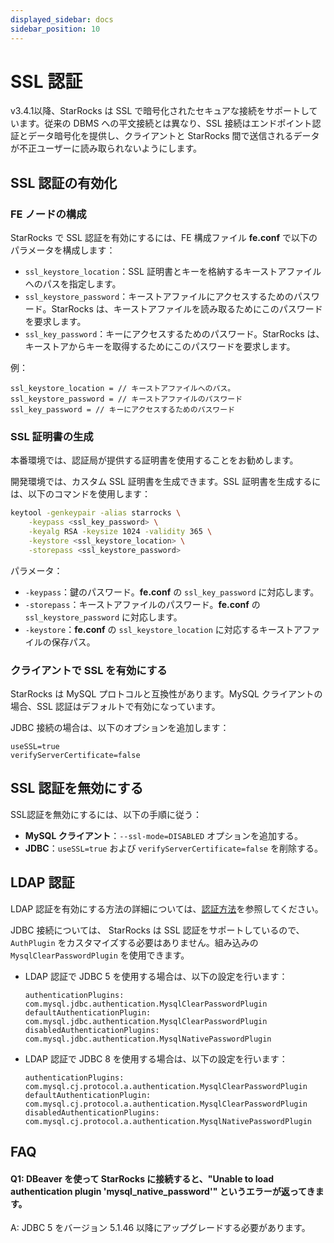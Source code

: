```yaml
---
displayed_sidebar: docs
sidebar_position: 10
---
```


# SSL 認証

v3.4.1以降、StarRocks は SSL で暗号化されたセキュアな接続をサポートしています。従来の DBMS への平文接続とは異なり、SSL 接続はエンドポイント認証とデータ暗号化を提供し、クライアントと StarRocks 間で送信されるデータが不正ユーザーに読み取られないようにします。

## SSL 認証の有効化

### FE ノードの構成

StarRocks で SSL 認証を有効にするには、FE 構成ファイル **fe.conf** で以下のパラメータを構成します：

- `ssl_keystore_location`：SSL 証明書とキーを格納するキーストアファイルへのパスを指定します。
- `ssl_keystore_password`：キーストアファイルにアクセスするためのパスワード。StarRocks は、キーストアファイルを読み取るためにこのパスワードを要求します。
- `ssl_key_password`：キーにアクセスするためのパスワード。StarRocks は、キーストアからキーを取得するためにこのパスワードを要求します。

例：

```Properties
ssl_keystore_location = // キーストアファイルへのパス。
ssl_keystore_password = // キーストアファイルのパスワード
ssl_key_password = // キーにアクセスするためのパスワード
```

### SSL 証明書の生成

本番環境では、認証局が提供する証明書を使用することをお勧めします。

開発環境では、カスタム SSL 証明書を生成できます。SSL 証明書を生成するには、以下のコマンドを使用します：

```Bash
keytool -genkeypair -alias starrocks \
    -keypass <ssl_key_password> \
    -keyalg RSA -keysize 1024 -validity 365 \
    -keystore <ssl_keystore_location> \
    -storepass <ssl_keystore_password>
```

パラメータ：

- `-keypass`：鍵のパスワード。**fe.conf** の `ssl_key_password` に対応します。
- `-storepass`：キーストアファイルのパスワード。**fe.conf** の `ssl_keystore_password` に対応します。
- `-keystore`：**fe.conf** の `ssl_keystore_location` に対応するキーストアファイルの保存パス。

### クライアントで SSL を有効にする

StarRocks は MySQL プロトコルと互換性があります。MySQL クライアントの場合、SSL 認証はデフォルトで有効になっています。

JDBC 接続の場合は、以下のオプションを追加します：

```Properties
useSSL=true
verifyServerCertificate=false
```

## SSL 認証を無効にする

SSL認証を無効にするには、以下の手順に従う：

- **MySQL クライアント**：`--ssl-mode=DISABLED` オプションを追加する。
- **JDBC**：`useSSL=true` および `verifyServerCertificate=false` を削除する。

## LDAP 認証

LDAP 認証を有効にする方法の詳細については、[認証方法](./Authentication.md)を参照してください。

JDBC 接続については、 StarRocks は SSL 認証をサポートしているので、`AuthPlugin` をカスタマイズする必要はありません。組み込みの `MysqlClearPasswordPlugin` を使用できます。

- LDAP 認証で JDBC 5 を使用する場合は、以下の設定を行います：

  ```Properties
  authenticationPlugins: com.mysql.jdbc.authentication.MysqlClearPasswordPlugin
  defaultAuthenticationPlugin: com.mysql.jdbc.authentication.MysqlClearPasswordPlugin
  disabledAuthenticationPlugins: com.mysql.jdbc.authentication.MysqlNativePasswordPlugin
  ```

- LDAP 認証で JDBC 8 を使用する場合は、以下の設定を行います：

  ```Properties
  authenticationPlugins: com.mysql.cj.protocol.a.authentication.MysqlClearPasswordPlugin
  defaultAuthenticationPlugin: com.mysql.cj.protocol.a.authentication.MysqlClearPasswordPlugin
  disabledAuthenticationPlugins: com.mysql.cj.protocol.a.authentication.MysqlNativePasswordPlugin
  ```

## FAQ

#### Q1: DBeaver を使って StarRocks に接続すると、"Unable to load authentication plugin 'mysql_native_password'" というエラーが返ってきます。

A: JDBC 5 をバージョン 5.1.46 以降にアップグレードする必要があります。
